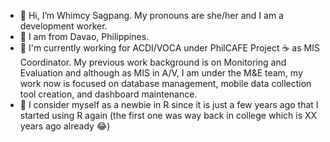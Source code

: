 - 👋 Hi, I’m Whimcy Sagpang. My pronouns are she/her and I am a development worker.
- 📍 I am from Davao, Philippines.
- 🏢 I'm currently working for ACDI/VOCA under PhilCAFE Project ☕ as MIS Coordinator. My previous work background is on Monitoring and Evaluation and although as MIS in A/V, I am under the M&E team, my work now is focused on database management, mobile data collection tool creation, and dashboard maintenance.
- 🌱 I consider myself as a newbie in R since it is just a few years ago that I started using R again (the first one was way back in college which is XX years ago already 😂)

<!---
wsagpang/wsagpang is a ✨ special ✨ repository because its `README.md` (this file) appears on your GitHub profile.
You can click the Preview link to take a look at your changes.
--->
